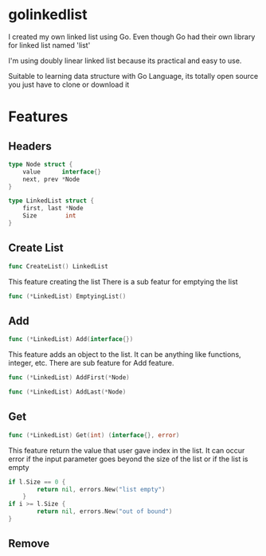 # golinkedlist
I created my own linked list using Go. Even though Go had their own library for linked list named 'list'

I'm using doubly linear linked list because its practical and easy to use.

Suitable to learning data structure with Go Language, its totally open source you just have to clone or download it

# Features
## Headers
```Go
type Node struct {
	value      interface{}
	next, prev *Node
}

type LinkedList struct {
	first, last *Node
	Size        int
}
```
## Create List
```Go
func CreateList() LinkedList
```
This feature creating the list
There is a sub featur for emptying the list
```Go
func (*LinkedList) EmptyingList()
```
## Add
```Go 
func (*LinkedList) Add(interface{})
```
This feature adds an object to the list. It can be anything like functions, integer, etc.
There are sub feature for Add feature.
```Go
func (*LinkedList) AddFirst(*Node)
```
```Go
func (*LinkedList) AddLast(*Node)
```
## Get
```Go
func (*LinkedList) Get(int) (interface{}, error)
```
This feature return the value that user gave index in the list. It can occur error if the input parameter goes beyond the size of the list or if the list is empty
```Go
if l.Size == 0 {
		return nil, errors.New("list empty")
	}
if i >= l.Size {
		return nil, errors.New("out of bound")
}
```
## Remove
```Go

```

